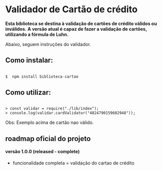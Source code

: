 # Validador de Cartão de crédito

**Esta biblioteca se destina à validação de cartões de crédito válidos ou inválidos.**
**A versão atual é capaz de fazer a validação de cartões, utilizando a fórmula de Luhn.**

Abaixo, seguem instruções do validador.

## Como instalar:

```javascript

$  npm install biblioteca-cartao

```

## Como utilizar:

```node

> const validar = require("./lib/index");
> console.log(validar.cardValidator("4824790159602948"));

```
Obs: Exemplo acima de cartão nao válido.

## roadmap oficial do projeto

#### versão 1.0.0 (released - complete)
- funcionalidade completa = validação do cartao de crédito
